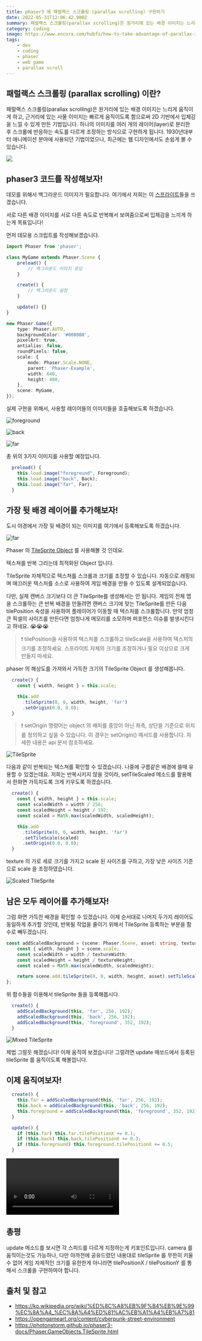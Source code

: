 ```yaml
---
title: phaser3 에 패럴랙스 스크롤링 (parallax scrolling) 구현하기
date: 2022-05-31T12:06:42.980Z
summary: 패럴랙스 스크롤링(parallax scrolling)은 원거리에 있는 배경 이미지는 느리게 움직이게 하고, 근거리에 있는 사물 이미지는 빠르게 움직이도록 함으로써 2D 기반에서 입체감을 느낄 수 있게 만든 기법입니다.
category: coding
image: https://www.encora.com/hubfs/how-to-take-advantage-of-parallax-in-programming-and-video-games-top-1.png
tags:
    - dev
    - coding
    - phaser
    - web game
    - parallax scroll
---
```


## 패럴랙스 스크롤링 (parallax scrolling) 이란?

패럴랙스 스크롤링(parallax scrolling)은 원거리에 있는 배경 이미지는 느리게 움직이게 하고, 근거리에 있는 사물 이미지는 빠르게 움직이도록 함으로써 2D 기반에서 입체감을 느낄 수 있게 만든 기법입니다. 하나의 이미지를 여러 개의 레이어(layer)로 분리한 후 스크롤에 반응하는 속도를 다르게 조정하는 방식으로 구현하게 됩니다. 1930년대부터 애니메이션 분야에 사용되던 기법이었으나, 최근에는 웹 디자인에서도 손쉽게 볼 수 있습니다.

![](https://upload.wikimedia.org/wikipedia/commons/d/d7/Parallax_scroll.gif)

## phaser3 코드를 작성해보자!

데모를 위해서 백그라운드 이미지가 필요합니다. 여기에서 저희는 이 [스프라이트](https://opengameart.org/content/cyberpunk-street-environment)들을 쓰겠습니다.

서로 다른 배경 이미지를 서로 다른 속도로 반복해서 보여줌으로써 입체감을 느끼게 하는게 목표입니다!

먼저 데모용 스크립트를 작성해보겠습니다.

```typescript
import Phaser from 'phaser';

class MyGame extends Phaser.Scene {
    preload() {
        // 백그라운드 이미지 로딩
    }

    create() {
        // 백그라운드 설정
    }

    update() {}
}

new Phaser.Game({
    type: Phaser.AUTO,
    backgroundColor: '#000000',
    pixelArt: true,
    antialias: false,
    roundPixels: false,
    scale: {
        mode: Phaser.Scale.NONE,
        parent: 'Phaser-Example',
        width: 640,
        height: 480,
    },
    scene: MyGame,
});
```

실제 구현을 위해서, 사용할 레이어들의 이미지들을 호출해보도록 하겠습니다.

![foreground](/images/posts/202205/foreground.png)

![back](/images/posts/202205/back-buildings.png)

![far](/images/posts/202205/far-buildings.png)

총 위의 3가지 이미지를 사용할 예정입니다.

```typescript
  preload() {
    this.load.image("foreground", Foreground);
    this.load.image("back", Back);
    this.load.image("far", Far);
  }
```

## 가장 뒷 배경 레이어를 추가해보자!

도시 야경에서 가장 뒷 배경이 되는 이미지를 여기에서 등록해보도록 하겠습니다.

![far](/images/posts/202205/far-buildings.png)

Phaser 의 [TileSprite Object](https://photonstorm.github.io/phaser3-docs/Phaser.GameObjects.TileSprite.html) 를 사용해볼 것 인데요.

텍스쳐를 반복 그리는데 최적화된 Object 입니다.

TileSprite 자체적으로 텍스쳐를 스크롤과 크기를 조정할 수 있습니다. 자동으로 래핑되며 매끄러운 텍스처를 소스로 사용하여 게임 배경을 만들 수 있도록 설계되었습니다.

다만, 실제 캔버스 크기보다 더 큰 TileSprite를 생성해서는 안 됩니다. 게임의 전체 맵을 스크롤하는 큰 반복 배경을 만들려면 캔버스 크기에 맞는 TileSprite를 만든 다음 tilePosition 속성을 사용하여 플레이어가 이동할 때 텍스처를 스크롤합니다. 만약 엄청 큰 픽셀의 사이즈를 만든다면 엄청나게 메모리를 소모하며 퍼포먼스 이슈를 발생시킨다고 하네요. 😭😭😭

> ❗️ tilePosition을 사용하여 텍스처를 스크롤하고 tileScale을 사용하여 텍스처의 크기를 조정하세요. 스프라이트 자체의 크기를 조정하거나 필요 이상으로 크게 만들지 마세요.

phaser 의 해상도를 가져와서 가득찬 크기의 TileSprite Object 를 생성해봅니다.

```typescript
  create() {
    const { width, height } = this.scale;

    this.add
      .tileSprite(0, 0, width, height, 'far')
      .setOrigin(0.0, 0.0);
  }
```

> ❗️ setOrigin 명령어는 object 의 배피를 중앙이 아닌 좌측, 상단을 기준으로 위치를 정의하고 싶을 수 있습니다. 이 경우는 setOrigin() 매서드를 사용합니다. 자세한 내용은 api 문서 참조하세요.

![TileSprite](/images/posts/202205/phaser-tilesprite.png)

다음과 같이 반복되는 텍스쳐를 확인할 수 있겠습니다. 나중에 구름같은 배경에 쓸때 유용할 수 있겠는데요. 저희는 반복시키지 않을 것이라, setTileScaled 메소드를 활용해서 한화면 가득차도록 크게 키우도록 하겠습니다.

```typescript
  create() {
    const { width, height } = this.scale;
    const scaledWidth = width / 256;
    const scaledHeight = height / 192;
    const scaled = Math.max(scaledWidth, scaledHeight);

    this.add
      .tileSprite(0, 0, width, height, 'far')
      .setTileScale(scaled)
      .setOrigin(0.0, 0.0);
  }
```

texture 의 가로 세로 크기를 가지고 scale 된 사이즈를 구하고, 가장 낮은 사이즈 기준으로 scale 을 조정하였습니다.

![Scaled TileSprite](/images/posts/202205/phaser-tilesprite-scaled.png)

## 남은 모두 레이어를 추가해보자!

그럼 화면 가득찬 배경을 확인할 수 있겠습니다. 이제 순서대로 나머지 두가지 레이어도 동일하게 추가할 것인데, 반복될 작업을 줄이기 위해서 TileSprite 등록하는 부분을 함수로 빼두겠습니다.

```typescript
const addScaledBackground = (scene: Phaser.Scene, asset: string, textureWidth: number, textureHeight: number) => {
    const { width, height } = scene.scale;
    const scaledWidth = width / textureWidth;
    const scaledHeight = height / textureHeight;
    const scaled = Math.max(scaledWidth, scaledHeight);

    return scene.add.tileSprite(0, 0, width, height, asset).setTileScale(scaled).setOrigin(0.0, 0.0);
};
```

위 함수들을 이용해서 tileSprite 들을 등록해봅시다.

```typescript
  create() {
    addScaledBackground(this, 'far', 256, 192);
    addScaledBackground(this, 'back', 256, 192);
    addScaledBackground(this, 'foreground', 352, 192);
  }
```

![Mixed TileSprite](/images/posts/202205/phaser-tilesprite-mix.png)

제법 그럴듯 해졌습니다! 이제 움직여 보겠습니다! 그럴려면 update 매쏘드에서 등록된 tileSprite 를 움직이도록 해볼껍니다.

## 이제 움직여보자!

```typescript
  create() {
    this.far = addScaledBackground(this, 'far', 256, 192);
    this.back = addScaledBackground(this, 'back', 256, 192);
    this.foreground = addScaledBackground(this, 'foreground', 352, 192);
  }

  update() {
    if (this.far) this.far.tilePositionX += 0.1;
    if (this.back) this.back.tilePositionX += 0.3;
    if (this.foreground) this.foreground.tilePositionX += 0.5;
  }
```

![결과!](/images/posts/202205/phaser-result.mp4)

## 총평

update 메소드를 보시면 각 스피드를 다르게 지정하는게 키포인트입니다. camera 를 움직이는것도 가능하나, 다만 아까전에 공유드렸던 내용대로 tileSprite 를 무한히 키울 수 없어 게임 자체적인 크기를 유한한게 아니라면 tilePositionX / tilePositionY 를 통해서 스크롤을 구현하여야 합니다.

## 출처 및 참고

- https://ko.wikipedia.org/wiki/%ED%8C%A8%EB%9F%B4%EB%9E%99%EC%8A%A4_%EC%8A%A4%ED%81%AC%EB%A1%A4%EB%A7%81
- https://opengameart.org/content/cyberpunk-street-environment
- https://photonstorm.github.io/phaser3-docs/Phaser.GameObjects.TileSprite.html
